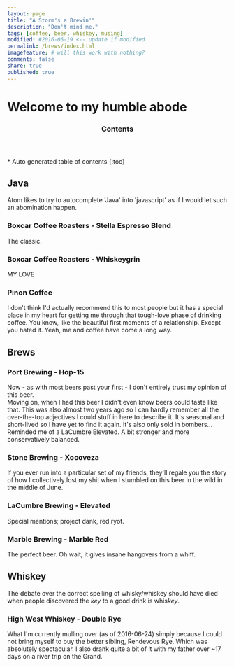 ```yaml
---
layout: page
title: "A Storm's a Brewin'"
description: "Don't mind me."
tags: [coffee, beer, whiskey, musing]
modified: #2016-06-19 <-- update if modified
permalink: /brews/index.html
imagefeature: # will this work with nothing?
comments: false
share: true
published: true
---
```


# Welcome to my humble abode

<section id="table-of-contents" class="toc">
  <header>
    <h3 >Contents</h3>
  </header>
<div id="drawer" markdown="1">
*  Auto generated table of contents
{:toc}
</div>
</section><!-- /#table-of-contents -->

<!-- trying auto tables -->

## Java
Atom likes to try to autocomplete \'Java\' into \'javascript\' as if I would let such an abomination happen.

### Boxcar Coffee Roasters - Stella Espresso Blend
The classic.

### Boxcar Coffee Roasters - Whiskeygrin
MY LOVE

### Pinon Coffee
I don't think I'd actually recommend this to most people but it has a special place in my heart for getting me through that tough-love phase of drinking coffee. You know, like the beautiful first moments of a relationship. Except you hated it. Yeah, me and coffee have come a long way.

## Brews

### Port Brewing - Hop-15
Now - as with most beers past your first - I don't entirely trust my opinion of this beer.  
Moving on, when I had this beer I didn't even know beers could taste like that. This was also almost two years ago so I can hardly remember all the over-the-top adjectives I could stuff in here to describe it. It's seasonal and short-lived so I have yet to find it again. It's also only sold in bombers... Reminded me of a LaCumbre Elevated. A bit stronger and more conservatively balanced.

### Stone Brewing - Xocoveza
If you ever run into a particular set of my friends, they'll regale you the story of how I collectively lost my shit when I stumbled on this beer in the wild in the middle of June.

### LaCumbre Brewing - Elevated
Special mentions; project dank, red ryot.

### Marble Brewing - Marble Red
The perfect beer. Oh wait, it gives insane hangovers from a whiff.

## Whiskey
The debate over the correct spelling of whisky/whiskey should have died when people discovered the *key* to a good drink is whis*key*.

### High West Whiskey - Double Rye
What I'm currently mulling over (as of 2016-06-24) simply because I could not bring myself to buy the better sibling, Rendevous Rye. Which was absolutely spectacular. I also drank quite a bit of it with my father over ~17 days on a river trip on the Grand.
